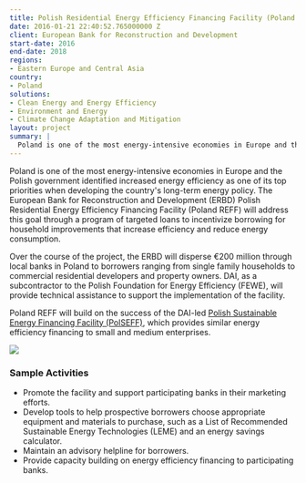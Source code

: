 ```yaml
---
title: Polish Residential Energy Efficiency Financing Facility (Poland REFF)
date: 2016-01-21 22:40:52.765000000 Z
client: European Bank for Reconstruction and Development
start-date: 2016
end-date: 2018
regions:
- Eastern Europe and Central Asia
country:
- Poland
solutions:
- Clean Energy and Energy Efficiency
- Environment and Energy
- Climate Change Adaptation and Mitigation
layout: project
summary: |
  Poland is one of the most energy-intensive economies in Europe and the Polish government identified increased energy efficiency as one of its top priorities when developing the country's long-term energy policy.
---
```

Poland is one of the most energy-intensive economies in Europe and the Polish government identified increased energy efficiency as one of its top priorities when developing the country's long-term energy policy. The European Bank for Reconstruction and Development (ERBD) Polish Residential Energy Efficiency Financing Facility (Poland REFF) will address this goal through a program of targeted loans to incentivize borrowing for household improvements that increase efficiency and reduce energy consumption.

Over the course of the project, the ERBD will disperse €200 million through local banks in Poland to borrowers ranging from single family households to commercial residential developers and property owners. DAI, as a subcontractor to the Polish Foundation for Energy Efficiency (FEWE), will provide technical assistance to support the implementation of the facility.

Poland REFF will build on the success of the DAI-led [Polish Sustainable Energy Financing Facility (PolSEFF)][1], which provides similar energy efficiency financing to small and medium enterprises.

![][2]

###  Sample Activities

* Promote the facility and support participating banks in their marketing efforts.
* Develop tools to help prospective borrowers choose appropriate equipment and materials to purchase, such as a List of Recommended Sustainable Energy Technologies (LEME) and an energy savings calculator.
* Maintain an advisory helpline for borrowers.
* Provide capacity building on energy efficiency financing to participating banks.

[1]: /projects/poland-polish-sustainable-energy-financing-facility-polseff
[2]: /assets/images/projects/PolReff.jpg
